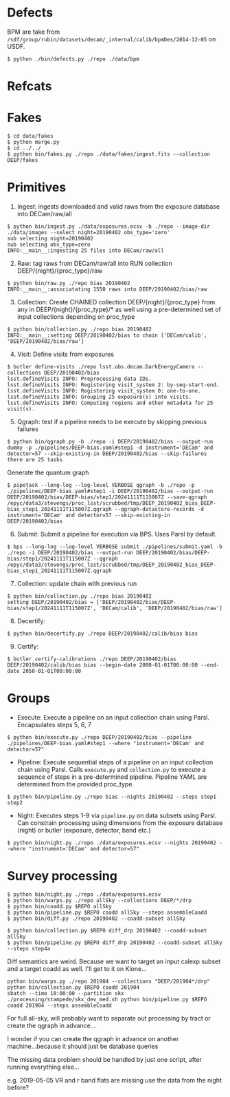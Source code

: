 # Defects

BPM are take from `/sdf/group/rubin/datasets/decam/_internal/calib/bpmDes/2014-12-05` on USDF.

```
$ python ./bin/defects.py ./repo ./data/bpm
```

# Refcats

# Fakes

```
$ cd data/fakes
$ python merge.py
$ cd ../../
$ python bin/fakes.py ./repo ./data/fakes/ingest.fits --collection DEEP/fakes
```

# Primitives

1) Ingest: ingests downloaded and valid raws from the exposure database into DECam/raw/all
```
$ python bin/ingest.py ./data/exposures.ecsv -b ./repo --image-dir ./data/images --select night=20190402 obs_type='zero'
sub selecting night=20190402
sub selecting obs_type=zero
INFO:__main__:ingesting 25 files into DECam/raw/all
```

2) Raw: tag raws from DECam/raw/all into RUN collection DEEP/{night}/{proc_type}/raw
```
$ python bin/raw.py ./repo bias 20190402
INFO:__main__:associatating 1550 raws into DEEP/20190402/bias/raw
```

3) Collection: Create CHAINED collection DEEP/{night}/{proc_type} from any in DEEP/{night}/{proc_type}/* as well using a pre-determined set of input collections depending on proc_type
```
$ python bin/collection.py ./repo bias 20190402
INFO:__main__:setting DEEP/20190402/bias to chain ['DECam/calib', 'DEEP/20190402/bias/raw']
```

4) Visit: Define visits from exposures
```
$ butler define-visits ./repo lsst.obs.decam.DarkEnergyCamera --collections DEEP/20190402/bias
lsst.defineVisits INFO: Preprocessing data IDs.
lsst.defineVisits INFO: Registering visit_system 2: by-seq-start-end.
lsst.defineVisits INFO: Registering visit_system 0: one-to-one.
lsst.defineVisits INFO: Grouping 25 exposure(s) into visits.
lsst.defineVisits INFO: Computing regions and other metadata for 25 visit(s).
```

5) Qgraph: test if a pipeline needs to be execute by skipping previous failures
```
$ python bin/qgraph.py -b ./repo -i DEEP/20190402/bias --output-run dummy -p ./pipelines/DEEP-bias.yaml#step1 -d instrument='DECam' and detector=57 --skip-existing-in DEEP/20190402/bias --skip-failures
there are 25 tasks
```
Generate the quantum graph
```
$ pipetask --long-log --log-level VERBOSE qgraph -b ./repo -p ./pipelines/DEEP-bias.yaml#step1 -i DEEP/20190402/bias --output-run DEEP/20190402/bias/DEEP-bias/step1/20241111T115007Z --save-qgraph /epyc/data3/stevengs/proc_lsst/scrubbed/tmp/DEEP_20190402_bias_DEEP-bias_step1_20241111T115007Z.qgraph --qgraph-datastore-records -d instrument='DECam' and detector=57 --skip-existing-in DEEP/20190402/bias
```
6) Submit: Submit a pipeline for execution via BPS. Uses Parsl by default.
```
$ bps --long-log --log-level VERBOSE submit ./pipelines/submit.yaml -b ./repo -i DEEP/20190402/bias --output-run DEEP/20190402/bias/DEEP-bias/step1/20241111T115007Z --qgraph /epyc/data3/stevengs/proc_lsst/scrubbed/tmp/DEEP_20190402_bias_DEEP-bias_step1_20241111T115007Z.qgraph
```

7) Collection: update chain with previous run
```
$ python bin/collection.py ./repo bias 20190402
setting DEEP/20190402/bias = ['DEEP/20190402/bias/DEEP-bias/step1/20241111T115007Z', 'DECam/calib', 'DEEP/20190402/bias/raw']
```

8) Decertify: 
```
$ python bin/decertify.py ./repo DEEP/20190402/calib/bias bias

```

9) Certify:
```
$ butler certify-calibrations ./repo DEEP/20190402/bias DEEP/20190402/calib/bias bias --begin-date 2000-01-01T00:00:00 --end-date 2050-01-01T00:00:00
```

# Groups

- Execute: Execute a pipeline on an input collection chain using Parsl. Encapsulates steps 5, 6, 7
```
$ python bin/execute.py ./repo DEEP/20190402/bias --pipeline ./pipelines/DEEP-bias.yaml#step1 --where "instrument='DECam' and detector=57"
```

- Pipeline: Execute sequential steps of a pipeline on an input collection chain using Parsl. Calls `execute.py` and `collection.py` to execute a sequence of steps in a pre-determined pipeline. Pipeline YAML are determined from the provided proc_type.
```
$ python bin/pipeline.py ./repo bias --nights 20190402 --steps step1 step2
```

- Night: Executes steps 1-9 via `pipeline.py` on data subsets using Parsl. Can constrain processing using dimensions from the exposure database (night) or butler (exposure, detector, band etc.)
```
$ python bin/night.py ./repo ./data/exposures.ecsv --nights 20190402 --where "instrument='DECam' and detector=57"
```

# Survey processing

```
$ python bin/night.py ./repo ./data/exposures.ecsv
$ python bin/warps.py ./repo allSky --collections DEEP/*/drp
$ python bin/coadd.py $REPO allSky
$ python bin/pipeline.py $REPO coadd allSky --steps assembleCoadd
$ python bin/diff.py ./repo 20190402 --coadd-subset allSky

$ python bin/collection.py $REPO diff_drp 20190402 --coadd-subset allSky
$ python bin/pipeline.py $REPO diff_drp 20190402 --coadd-subset allSky --steps step4a
```

Diff semantics are weird. Because we want to target an input calexp subset and a target coadd as well. I'll get to it on Klone...

```
python bin/warps.py ./repo 201904 --collections "DEEP/201904*/drp"
python bin/collection.py $REPO coadd 201904
sbatch --time 18:00:00 --partition skx ./processing/stampede/skx_dev_med.sh python bin/pipeline.py $REPO coadd 201904 --steps assembleCoadd
```

For full all-sky, will probably want to separate out processing by tract or create the qgraph in advance...

I wonder if you can create the qgraph in advance on another machine...because it should just be database queries

The missing data problem should be handled by just one script, after running everything else...

e.g. 2019-05-05 VR and r band flats are missing
use the data from the night before?